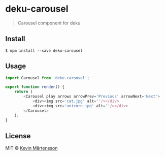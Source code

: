 # deku-carousel

> Carousel component for deku


## Install

```
$ npm install --save deku-carousel
```


## Usage

```js
import Carousel from 'deku-carousel';

export function render() {
	return (
		<Carousel play arrows arrowPrev='Previous' arrowNext='Next'>
			<div><img src='cat.jpg' alt=''/></div>
			<div><img src='unicorn.jpg' alt=''/></div>
		</Carousel>
	);
}
```


## License

MIT © [Kevin Mårtensson](http://github.com/kevva)
